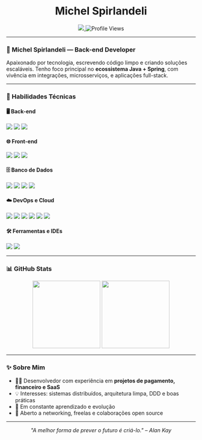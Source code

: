 <h1 align="center">Michel Spirlandeli</h1>

<p align="center">
  <a href="https://www.linkedin.com/in/michel-spirlandeli/" target="_blank">
    <img src="https://img.shields.io/badge/LinkedIn-%230077B5.svg?style=flat-square&logo=linkedin&logoColor=white" />
  </a>
  <img src="https://komarev.com/ghpvc/?username=michelspirlandeli&style=flat-square&color=blue" alt="Profile Views" />
</p>

---

### 🚀 Michel Spirlandeli — Back-end Developer

Apaixonado por tecnologia, escrevendo código limpo e criando soluções escaláveis. Tenho foco principal no **ecossistema Java + Spring**, com vivência em integrações, microsserviços, e aplicações full-stack.

---

### 🧠 Habilidades Técnicas

#### 🖥️ Back-end
<p>
  <img src="https://img.shields.io/badge/Java-007396?style=for-the-badge&logo=openjdk&logoColor=white"/>
  <img src="https://img.shields.io/badge/Spring-6DB33F?style=for-the-badge&logo=spring&logoColor=white" />
  <img src="https://img.shields.io/badge/Node.js-339933?style=for-the-badge&logo=nodedotjs&logoColor=white" />
</p>

#### 🌐 Front-end
<p>
  <img src="https://img.shields.io/badge/React-20232A?style=for-the-badge&logo=react&logoColor=61DAFB" />
  <img src="https://img.shields.io/badge/TypeScript-3178C6?style=for-the-badge&logo=typescript&logoColor=white" />
  <img src="https://img.shields.io/badge/JavaScript-F7DF1E?style=for-the-badge&logo=javascript&logoColor=black" />
</p>

#### 🗄️ Banco de Dados
<p>
  <img src="https://img.shields.io/badge/PostgreSQL-4169E1?style=for-the-badge&logo=postgresql&logoColor=white" />
  <img src="https://img.shields.io/badge/MySQL-005C84?style=for-the-badge&logo=mysql&logoColor=white" />
  <img src="https://img.shields.io/badge/MongoDB-47A248?style=for-the-badge&logo=mongodb&logoColor=white" />
  <img src="https://img.shields.io/badge/SQL%20Server-CC2927?style=for-the-badge&logo=microsoftsqlserver&logoColor=white" />
</p>

#### ☁️ DevOps e Cloud
<p>
  <img src="https://img.shields.io/badge/Docker-2496ED?style=for-the-badge&logo=docker&logoColor=white" />
  <img src="https://img.shields.io/badge/RabbitMQ-FF6600?style=for-the-badge&logo=rabbitmq&logoColor=white" />
  <img src="https://img.shields.io/badge/AWS-232F3E?style=for-the-badge&logo=amazonaws&logoColor=white" />
  <img src="https://img.shields.io/badge/ElasticSearch-005571?style=for-the-badge&logo=elasticsearch" />
  <img src="https://img.shields.io/badge/SonarQube-4E9BCD?style=for-the-badge&logo=sonarqube&logoColor=white" />
  <img src="https://img.shields.io/badge/-Ubuntu-E95420?style=for-the-badge&logo=ubuntu&logoColor=white" />
</p>

#### 🛠️ Ferramentas e IDEs
<p>
  <img src="https://img.shields.io/badge/Git-F05032?style=for-the-badge&logo=git&logoColor=white" />
  <img src="https://img.shields.io/badge/IntelliJ_IDEA-000000?style=for-the-badge&logo=intellijidea&logoColor=white" />
</p>

---

### 📊 GitHub Stats

<p align="center">
  <img src="https://github-readme-stats.vercel.app/api?username=michelspirlandeli&show_icons=true&theme=omni&count_private=true" height="180em" />
  <img src="https://github-readme-stats.vercel.app/api/top-langs/?username=michelspirlandeli&layout=compact&langs_count=10&theme=omni" height="180em" />
</p>

---

### ✨ Sobre Mim

- 🧑‍💻 Desenvolvedor com experiência em **projetos de pagamento, financeiro e SaaS**
- 💡 Interesses: sistemas distribuídos, arquitetura limpa, DDD e boas práticas
- 🎯 Em constante aprendizado e evolução
- 🤝 Aberto a networking, freelas e colaborações open source

---

<p align="center">
  <em>"A melhor forma de prever o futuro é criá-lo." – Alan Kay</em>
</p>
